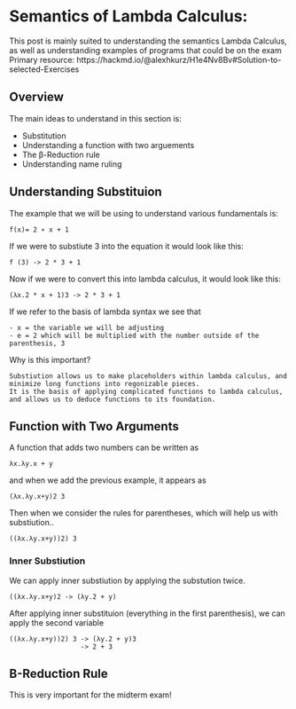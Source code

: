 <h1>Semantics of Lambda Calculus:</h1>
This post is mainly suited to understanding the semantics Lambda Calculus, as well as understanding examples of programs that could be on the exam
Primary resource: https://hackmd.io/@alexhkurz/H1e4Nv8Bv#Solution-to-selected-Exercises

<h2> Overview </h2>
The main ideas to understand in this section is:

- Substitution
- Understanding a function with two arguements 
- The β-Reduction rule
- Understanding name ruling 

<h2> Understanding Substituion </h2>

The example that we will be using to understand various fundamentals is:
```
f(x)= 2 ∗ x + 1
```
If we were to substiute 3 into the equation it would look like this:
```
f (3) -> 2 * 3 + 1
```
Now if we were to convert this into lambda calculus, it would look like this: 
```
(λx.2 * x + 1)3 -> 2 * 3 + 1
```
If we refer to the basis of lambda syntax we see that 
```
- x = the variable we will be adjusting 
- e = 2 which will be multiplied with the number outside of the parenthesis, 3
```
Why is this important?
```
Substiution allows us to make placeholders within lambda calculus, and minimize long functions into regonizable pieces.
It is the basis of applying complicated functions to lambda calculus, and allows us to deduce functions to its foundation. 
```

<h2> Function with Two Arguments </h2>

A function that adds two numbers can be written as 
```
λx.λy.x + y
```
and when we add the previous example, it appears as 
```
(λx.λy.x+y)2 3
```
Then when we consider the rules for parentheses, which will help us with substiution..
```
((λx.λy.x+y))2) 3
```

<h3> Inner Substiution </h3>

We can apply inner substiution by applying the substution twice.  
```
((λx.λy.x+y)2 -> (λy.2 + y)
```
After applying inner substituion (everything in the first parenthesis), we can apply the second variable 
```
((λx.λy.x+y))2) 3 -> (λy.2 + y)3
                  -> 2 + 3
```

<h2> B-Reduction Rule </h2>
This is very important for the midterm exam!
